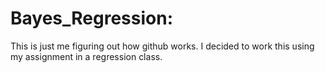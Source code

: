 # Bayes_Regression:

This is just me figuring out how github works. I decided to work this using my assignment in a regression class.
